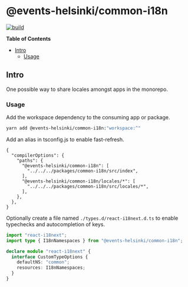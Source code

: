 # @events-helsinki/common-i18n

<p align="left">
  <a aria-label="Build" href="https://github.com/City-of-Helsinki/events-helsinki-monorepo/actions">
    <img alt="build" src="https://github.com/City-of-Helsinki/events-helsinki-monorepo/actions/workflows/ci-packages.yml/badge.svg?label=CI&logo=github&style=flat-quare&labelColor=000000" />
  </a>
</p>

**Table of Contents**

<!-- START doctoc generated TOC please keep comment here to allow auto update -->
<!-- DON'T EDIT THIS SECTION, INSTEAD RE-RUN doctoc TO UPDATE -->

- [Intro](#intro)
  - [Usage](#usage)

<!-- END doctoc generated TOC please keep comment here to allow auto update -->

## Intro

One possible way to share locales amongst apps in the monorepo.

### Usage

Add the workspace dependency to the consuming app or package.

```bash
yarn add @events-helsinki/common-i18n:"workspace:^"
```

Add an alias in tsconfig.js to enable fast-refresh.

```json5
{
  "compilerOptions": {
    "paths": {
      "@events-helsinki/common-i18n": [
        "../../../packages/common-i18n/src/index",
      ],
      "@events-helsinki/common-i18n/locales/*": [
        "../../../packages/common-i18n/src/locales/*",
      ],
    },
  },
}
```

Optionally create a file named `./types.d/react-i18next.d.ts` to enable typechecks and autocompletion of keys.

```typescript
import "react-i18next";
import type { I18nNamespaces } from "@events-helsinki/common-i18n";

declare module "react-i18next" {
  interface CustomTypeOptions {
    defaultNS: "common";
    resources: I18nNamespaces;
  }
}
```
